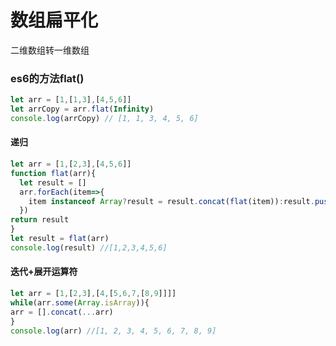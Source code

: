 # 数组扁平化

二维数组转一维数组

### es6的方法**flat()**

```js
let arr = [1,[1,3],[4,5,6]]
let arrCopy = arr.flat(Infinity)
console.log(arrCopy) // [1, 1, 3, 4, 5, 6]
```

#### 递归

```js
let arr = [1,[2,3],[4,5,6]]
function flat(arr){
  let result = []
  arr.forEach(item=>{
    item instanceof Array?result = result.concat(flat(item)):result.push(item)
  })
return result
}
let result = flat(arr)
console.log(result) //[1,2,3,4,5,6]
```

#### 迭代+展开运算符

```js
let arr = [1,[2,3],[4,[5,6,7,[8,9]]]]
while(arr.some(Array.isArray)){
arr = [].concat(...arr)
}
console.log(arr) //[1, 2, 3, 4, 5, 6, 7, 8, 9]

```



